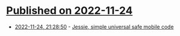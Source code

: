 # [Published on 2022-11-24](index.md)

* [2022-11-24, 21:28:50](https://lobste.rs/s/v00ubp/jessie_simple_universal_safe_mobile_code) - [Jessie, simple universal safe mobile code](https://github.com/endojs/Jessie)
